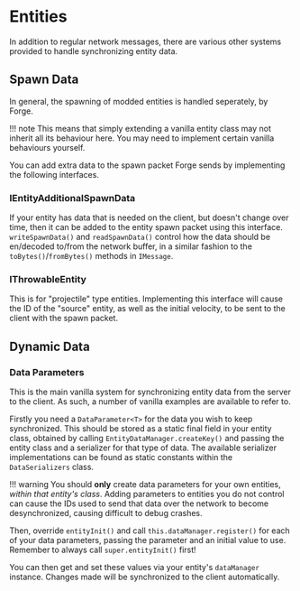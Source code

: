 Entities
========

In addition to regular network messages, there are various other systems provided to handle synchronizing entity data.

Spawn Data
----------

In general, the spawning of modded entities is handled seperately, by Forge.

!!! note
    This means that simply extending a vanilla entity class may not inherit all its behaviour here. You may need to implement certain vanilla behaviours yourself.

You can add extra data to the spawn packet Forge sends by implementing the following interfaces.

### IEntityAdditionalSpawnData

If your entity has data that is needed on the client, but doesn't change over time, then it can be added to the entity spawn packet using this interface. `writeSpawnData()` and `readSpawnData()` control how the data should be en/decoded to/from the network buffer, in a similar fashion to the `toBytes()`/`fromBytes()` methods in `IMessage`.

### IThrowableEntity

This is for "projectile" type entities. Implementing this interface will cause the ID of the "source" entity, as well as the initial velocity, to be sent to the client with the spawn packet.

Dynamic Data
------------

### Data Parameters

This is the main vanilla system for synchronizing entity data from the server to the client. As such, a number of vanilla examples are available to refer to.

Firstly you need a `DataParameter<T>` for the data you wish to keep synchronized. This should be stored as a static final field in your entity class, obtained by calling `EntityDataManager.createKey()` and passing the entity class and a serializer for that type of data. The available serializer implementations can be found as static constants within the `DataSerializers` class.

!!! warning
    You should __only__ create data parameters for your own entities, _within that entity's class_.
    Adding parameters to entities you do not control can cause the IDs used to send that data over the network to become desynchronized, causing difficult to debug crashes.

Then, override `entityInit()` and call `this.dataManager.register()` for each of your data parameters, passing the parameter and an initial value to use. Remember to always call `super.entityInit()` first!

You can then get and set these values via your entity's `dataManager` instance. Changes made will be synchronized to the client automatically.

